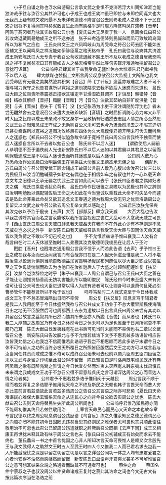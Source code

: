 <!-- { "loadSidebar": true } -->
　　小子旦自谦之称也浮水曰游周公言承文武之业惧不克济若浮大川罔知津涯岂能独济哉予往与汝召公其共济可也小子成王也成王幼冲虽已即位与未即位同诞大也大无我责上疑有缺文收罔朂不及未详耇造德不降言召公去则耇老成人之德不下于民在郊之凤将不复得闻其鸣矣泥敢言进此而有感格乎是时周方隆盛鸣凤在郊卷【音拳】阿鸣于髙冈者乃咏其实故周公云尔也【夏氏曰大无尽责于我一人　息斋余氏曰召公若收敛退藏罔朂勉成王之所不逮亦通　张子曰耇造德降则民諴和而凤可致故鸣鸟闻所以为和气之应也　王氏炎曰文王之兴凤鸣岐山为周受命之符召公苟去固不能如五臣辅文王以闻鸣凤之祥况能如伊陟臣扈之格天格帝乎　孔氏曰我往与汝奭其共济渡成王新安陈氏曰大无专责于我召公苟收敛退藏不勉王所不及以老成之德自居我恐鸣凤之祥不复闻矣况曰其有能如古人之格天格帝乎然此等句实聱牙难通唯挽留召公之意犹可诏耳】
　　公曰呜呼君肆其监于兹我受命无疆惟休亦大惟艰告君乃猷裕我不以后人迷
　　肆大猷谋也兹指上文所言周公叹息欲召公大监视上文所陈也我文武受命固有无疆之美矣然迹其积累【音吕】缔【丁计反】造葢亦艰难之大者不可不相与竭力保守之也告君谋所以寛裕之道勿狭隘求去我不欲后人迷惑而失道也　吕氏曰大臣之位百责所萃震撼击撞欲其镇定辛甘燥湿欲其调齐【才诣反】槃错棼【音纷】结欲其解纾【音抒】黯闇【音暗】汚【音乌】浊欲其茹纳自非旷度洪量【音亮】与夫【音扶】患失干【音干】没【史记张汤为小吏干没注谓随势浮沈也】者未尝无翩然舍去之意况召公亲遭大变破斧缺斨【音墙】之时屈折调防心劳力瘁又非平时大臣之比顾以成王未亲政不敢乞身尔一旦政柄有归浩然去志固人情之所必至然思文武王业之艰难念成王守成之无助则召公义未可去也今乃汲汲然求去之不暇其迫切已甚矣盍谋所以寛裕之道图功攸终展布四体为久大规模使君德开明未可舍去而听后人之迷惑也【郑氏曰召公不悦似隘急故令谋于寛裕吕氏曰周公自言我终不独善而使后人迷惑自言所以不去者以勉召公也　陈氏曰不以后人迷】
　　【谓欲使后人嗣前人恭明德不至于遏佚前人光也新安陈氏曰不以后人迷如以其君霸以其君显之以留而明保启迪成王是不以后人迷也去而听其迷惑是以后人迷也】
　　公曰前人敷乃心乃悉命汝作汝民极曰汝明朂偶王在亶乘兹大命惟文王德丕承无疆之恤
　　偶配也苏氏曰周公与召公同受武王顾命辅成王故周公言前人敷乃心腹以命汝召公位三公以为民极且曰汝当明勉辅孺子如耕之有偶也在于相信如车之有驭也并力一心以载天命念文考之旧德以丕承无疆之忧武王之言如此而可以去乎【张氏曰臣者君之偶如妇者夫之偶　陈氏曰乘载也犹负荷也　吕氏曰命作民极置之具瞻以为民极也其命之辞则曰汝明明勉励以偶配辅佐后王命之大如此在今当亶诚以乗载此大命不可失坠今而遽去是坠此命非乘此命矣又欲其追念文王眷遇之德为我周大受无穷之忧责洛诰周公之复留实以文武之故今召公欲去周公复举文武以感动之】
　　公曰君告汝朕允保奭其汝克敬以予监于殷丧【去声】大否【部鄙反】肆念我天威
　　大否大乱也告汝以我之诚呼其官而名之言汝能敬以我所言监视殷之丧亡大乱可不大念我天威之可畏乎【西山直氏曰周公言天威曰肆念我天威葢天在我而不在外此心少有不存则是不念天威矣岂必求之外乎　新安陈氏曰我天威如召诰言我受天命大臣与国同体天命天威皆以我负荷之不敢以不切己视之也】
　　予不允惟若兹诰予惟曰襄我二人汝有合哉言曰在时二人天休滋至惟时二人弗戡其汝克敬德明我俊民在让后人于丕时
　　戡胜【音升】也戡堪古通用周公言我不信于人而若此告语【去声】乎予惟曰王业之成在我与汝而已汝闻我言而有合哉亦曰在是二人但天休滋至惟是我二人将不堪胜汝告以盈满为惧则当能自敬德益加寅畏明扬俊民布列庶位以尽大臣之职业以答滋至之天休毋徒惴惴而欲去为也他日在汝推逊后人于大盛之时超然肥遯谁复【扶又反】汝禁今岂汝辞位之时乎【朱子曰襄我二人周公自谓己与召公王氏曰大臣之善在乎能让让则推贤扬善而无妨功害能此所以能明俊民　陈氏经曰今时未至盛大未有贤俊可让召公未可去也大臣进退常以得人为虑有贤者可以让则身可以退萧何且死必引曹参管仲不能荐贤所以不免于议也】
　　呜呼笃棐时二人我式克至于今日休我咸成文王功于不怠丕冒海隅出日罔不率俾
　　周公复【扶又反】叹息言笃于辅君者是我二人我用能至于今日休盛然我欲与召公共成文王功业于不怠大覆冒斯民使海隅日出之地无不臣服然后可也周都西土去东为逺故以日出言呉氏曰周公未尝有其功以其留召公故言之葢叙其所已然而勉其所未至亦人所説【音悦】而从者也【苏氏曰以我二人厚辅之故周室乃有今日之休然今日之休未可以为足也惟至于日月所照莫不率服乃己耳　陈氏大猷曰伐淮夷践奄在此书后可见当时未能罔不率俾也右二章以文武留召公也　新安陈氏曰告汝朕允与予不允惟若兹诰下文予不惠若兹多诰语皆相应告汝皆我允信之心也我岂不信而惟若此诰语乎我岂不相惠顺而若此多诰乎末谓今日之休不可恃前人之功所当终必极天所覆日之所照皆臣服然后文王之功方可以成言我与汝当同任其责而咸成之惟不倦可以成终召公殆未可去也前以商六臣周五臣四臣留之末以文武与身留之谆切至此召公得不留哉　陈氏雅言曰是时洛邑既宅顽民既迁有卷阿凤凰之歌有既醉鳬鹥之雅谓之今日休宜矣然而淮夷未灭西奄未践东夷未伐肃慎氏未来谓之我咸成文王功于不怠召公得不留意哉呉氏之言可谓深达周公之心而善达人情之论者矣】
　　公曰君予不惠若兹多诰予惟用闵于天越民
　　周公言我不顺于理而若兹谆复之多诰耶予惟用忧天命之不终及斯民之无赖也韩子言畏天命而悲人穷亦此意前言若兹诰故此言若兹多诰周公之告召公其言语之际亦可悲矣【夏氏曰天命难谌民心难保大臣去留系天命之从违民心之向背今召公欲去实周公之忧也　陈氏大猷曰召公去则天命将替民生失所此周公所闵也】
　　公曰呜呼君惟乃知民德亦罔不能厥初惟其终只若兹往敬用治
　　上章言天命民心而民心又天命之本也故卒章专言民德以终之周公叹息谓召公践歴谙【乌含反】练之久惟汝知民之德民德谓民心之向顺亦罔不能其初今日固罔尤违矣当思其终则民之难保者尤可畏也其只顺此诰往敬用治不可忽也此召公已留周公饬遣就职之辞厥后召公既相【去声下同】成王又相康王再世犹未释其政有味于周公之言也夫【张氏曰召公初辅成王有始矣而求去不能终也　董氏鼎曰一书之中首言忧国之心非人所知次言天命可畏惟人是赖又次言殷先王与我文武得人之助然文王时五人至武王时四人今又惟我二人而已君若求去岂我一人所能戡哉忧之深是以留之切留之切是以言之详召公同功一体之人均有忠君爱君之心者也安得不油然而感幡然而留哉　新安陈氏曰盘诰声牙君奭尤甚多不可解惟留召公之意可想耳姑采众説之略通者而缺其不可通者可也】
　　蔡仲之命
　　蔡国名仲字蔡叔之子也叔没周公以仲贤命诸成王复封之蔡此其诰命之词也今文无古文有　按此篇次序当在洛诰之前
